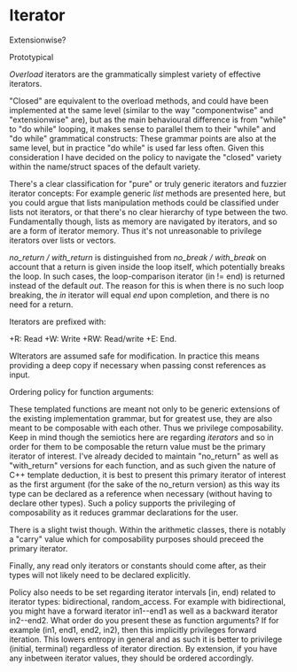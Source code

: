 Iterator
========

Extensionwise?

Prototypical

*Overload* iterators are the grammatically simplest variety of effective iterators.

"Closed" are equivalent to the overload methods, and could have been implemented at the same level (similar to the way
"componentwise" and "extensionwise" are), but as the main behavioural difference is from "while" to "do while" looping,
it makes sense to parallel them to their "while" and "do while" grammatical constructs: These grammar points are also
at the same level, but in practice "do while" is used far less often. Given this consideration I have decided on the policy
to navigate the "closed" variety within the name/struct spaces of the default variety.

There's a clear classification for "pure" or truly generic iterators and fuzzier iterator concepts: For example generic *list*
methods are presented here, but you could argue that lists manipulation methods could be classified under lists not iterators,
or that there's no clear hierarchy of type between the two. Fundamentally though, lists as memory are navigated by iterators,
and so are a form of iterator memory. Thus it's not unreasonable to privilege iterators over lists or vectors.

*no_return / with_return* is distinguished from *no_break / with_break* on account that a return is given inside the loop itself,
which potentially breaks the loop. In such cases, the loop-comparison iterator (in != end) is returned instead of the default *out*.
The reason for this is when there is no such loop breaking, the *in* iterator will equal *end* upon completion, and there is no
need for a return.

Iterators are prefixed with:

+R: Read
+W: Write
+RW: Read/write
+E: End.

WIterators are assumed safe for modification.
In practice this means providing a deep copy if necessary when passing const references as input.

Ordering policy for function arguments:

These templated functions are meant not only to be generic extensions of the existing implementation grammar,
but for greatest use, they are also meant to be composable with each other. Thus we privilege composability.
Keep in mind though the semiotics here are regarding *iterators* and so in order for them to be composable
the return value must be the primary iterator of interest. I've already decided to maintain "no\_return"
as well as "with\_return" versions for each function, and as such given the nature of C++ template deduction,
it is best to present this primary iterator of interest as the first argument (for the sake of the no\_return version)
as this way its type can be declared as a reference when necessary (without having to declare other types).
Such a policy supports the privileging of composability as it reduces grammar declarations for the user.

There is a slight twist though. Within the arithmetic classes, there is notably a "carry" value which for composability
purposes should preceed the primary iterator.

Finally, any read only iterators or constants should come after, as their types will not likely need to be declared
explicitly.

Policy also needs to be set regarding iterator intervals [in, end) related to iterator types: bidirectional, random\_access.
For example with bidirectional, you might have a forward iterator in1--end1 as well as a backward iterator in2--end2.
What order do you present these as function arguments? If for example (in1, end1, end2, in2), then this implicitly privileges
forward iteration. This lowers entropy in general and as such it is better to privilege (initial, terminal) regardless of
iterator direction. By extension, if you have any inbetween iterator values, they should be ordered accordingly.

